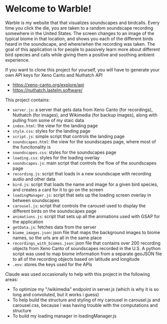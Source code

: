 # Welcome to Warble!

Warble is my website that that visualizes soundscapes and birdcalls. Every time you click the die, you are taken to a random soundscape recording somewhere in the United States. The screen changes to an image of the typical biome in that location, and shows you each of the different birds heard in the soundscape, and where/when the recording was taken. The goal of this application is for people to passively learn more about different bird species and calls while giving them a positive and soothing ambient experience.

If you want to clone this project for yourself, you will have to generate your own API keys for Xeno Canto and Nuthatch API
* https://xeno-canto.org/explore/api
* https://nuthatch.lastelm.software/

This project contains:
* `server.js`: a server that gets data from Xeno Canto (for recordings), Nuthatch (for images), and Wikimedia (for backup images), along with pulling from some of my staic data
* `index.html`: the view for the landing page
* `style.css`: styles for the landing page
* `script.js`: simple script that controls the landing page
* `soundscapes.html`: the view for the soundscapes page, where most of the funcitonality is
* `soundscapes.css`: styles for the soundscapes page
* `loading.css`: styles for the loading overlay
* `soundscapes.js`: main script that controls the flow of the soundscapes page
* `recording.js`: script that loads in a new soundscape with recording audio and other data
* `bird.js`: script that loads the name and image for a given bird species, and creates a card for it to go on the screen
* `loadingManager.js`: script that sets up the loading screen overlay in between soundscapes
* `carousel.js`: script that controls the carousel used to display the different birds on the soundscapes page
* `animations.js`: script that sets up all the animations used with GSAP for the application
* `getData.js`: fetches data from the server
* `biome_images.json`: json file that maps the background images to biome names, so the urls are all in the same place
* `recordings_with_biomes.json`: json file that contains over 200 recording objects from Xeno Canto of soundscapes recorded in the U.S. A python script was used to map biome information from a separate geoJSON file to all of the recording objects based on latitude and longitude
* `.env`: stores the keys used for the APIs

Claude was used occasionally to help with this project in the following areas:

* To optimize my "/wikimedia" endpoint in server.js (which is why it is so long and convoluted, but it works i guess)
* To help build the structure and styling of my carousel in carousel.js and carousel.css, because I was having trouble with the computations and structure
* To build my loading manager in loadingManager.js


